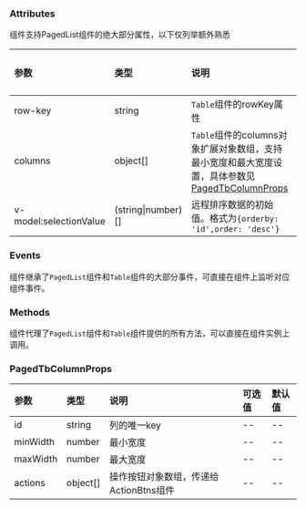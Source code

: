 ### Attributes

组件支持PagedList组件的绝大部分属性，以下仅列举额外熟悉

| 参数                   | 类型               | 说明                                                                                                                  | 可选值 | 默认值 |
| :--------------------- | :----------------- | :-------------------------------------------------------------------------------------------------------------------- | :----- | :----- |
| row-key                | string             | `Table`组件的rowKey属性                                                                                               | --     | --     |
| columns                | object[]           | `Table`组件的columns对象扩展对象数组，支持最小宽度和最大宽度设置，具体参数见[PagedTbColumnProps](#PagedTbColumnProps) | --     | --     |
| v-model:selectionValue | (string\|number)[] | 远程排序数据的初始值。格式为`{orderby: 'id',order: 'desc'}`                                                           | --     | --     |


### Events

组件继承了`PagedList`组件和`Table`组件的大部分事件，可直接在组件上监听对应组件事件。

### Methods

组件代理了`PagedList`组件和`Table`组件提供的所有方法，可以直接在组件实例上调用。

### PagedTbColumnProps

| 参数     | 类型     | 说明                                   | 可选值 | 默认值 |
| :------- | :------- | :------------------------------------- | :----- | :----- |
| id       | string   | 列的唯一key                            | --     | --     |
| minWidth | number   | 最小宽度                               | --     | --     |
| maxWidth | number   | 最大宽度                               | --     | --     |
| actions  | object[] | 操作按钮对象数组，传递给ActionBtns组件 | --     | --     |



